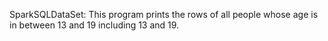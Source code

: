 SparkSQLDataSet: This program prints the rows of all people whose age is in between 13 and 19 including 13 and 19.


